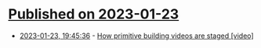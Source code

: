 # [Published on 2023-01-23](index.md)

* [2023-01-23, 19:45:36](https://news.ycombinator.com/item?id=34493929) - [How primitive building videos are staged [video]](https://www.youtube.com/watch?v=Hvk63LADbFc)
